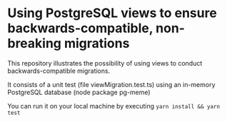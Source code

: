 # Using PostgreSQL views to ensure backwards-compatible, non-breaking migrations

This repository illustrates the possibility of using views to conduct backwards-compatible migrations.

It consists of a unit test (file viewMigration.test.ts) using an in-memory PostgreSQL database (node package pg-meme)

You can run it on your local machine by executing `yarn install && yarn test`
